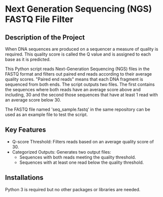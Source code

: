 # Next Generation Sequencing (NGS) FASTQ File Filter


## Description of the Project

When DNA sequences are produced on a sequencer a measure of quality is required. This quality score is called the Q value and is assigned to each base as it is predicted.

This Python script reads Next-Generation Sequencing (NGS) files in the FASTQ format and filters out paired end reads according to their average quality scores. "Paired end reads" means that each DNA fragment is sequenced from both ends. The script outputs two files. The first contains the sequences where both reads have an average score above and including, 30 and the second those sequences that have at least 1 read with an average score below 30.

The FASTQ file named 'seq_sample.fastq' in the same repository can be used as an example file to test the script.


## Key Features

* Q-score Threshold: Filters reads based on an average quality score of 30.
* Categorized Outputs: Generates two output files:
  * Sequences with both reads meeting the quality threshold.
  * Sequences with at least one read below the quality threshold.


## Installations

Python 3 is required but no other packages or libraries are needed.
